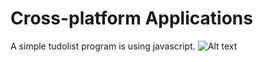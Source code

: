 # Cross-platform Applications
A simple tudolist program is using javascript.
![Alt text](First-Application/img/todolist.png)
